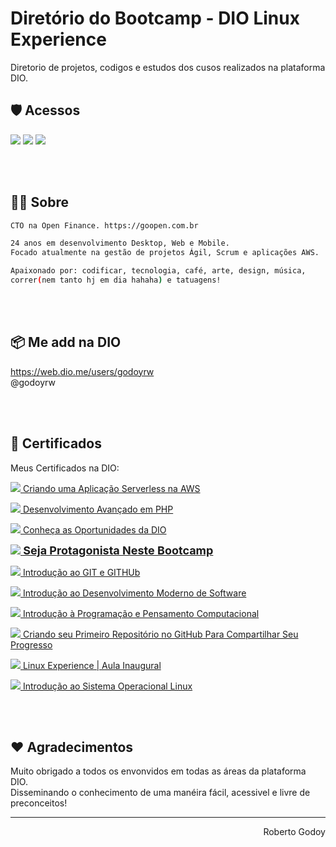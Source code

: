 # Diretório do Bootcamp - DIO Linux Experience
<p>Diretorio de projetos, codigos e estudos dos cusos realizados na plataforma DIO.</p>


## 🛡 Acessos
<a href="https://web.dio.me/home" target="_blank"><img src="https://img.shields.io/badge/acesse a dio-dio.me-blueviolet"></a>
<a href="https://www.linkedin.com/in/godoyrw/" target="_blank"><img src="https://img.shields.io/badge/meu linkedin-dio.me-blue"></a>
<a href="https://github.com/godoyrw" target="_blank"><img src="https://img.shields.io/badge/meu github-godoy-red"></a>

<br><br>
## 🧑‍💻 Sobre

```bash
CTO na Open Finance. https://goopen.com.br

24 anos em desenvolvimento Desktop, Web e Mobile.
Focado atualmente na gestão de projetos Ágil, Scrum e aplicações AWS.

Apaixonado por: codificar, tecnologia, café, arte, design, música, 
correr(nem tanto hj em dia hahaha) e tatuagens!
```

<br><br>
## 📦 Me add na DIO

<a href="https://web.dio.me/users/godoyrw" target="_blank">https://web.dio.me/users/godoyrw</a>
<br>
@godoyrw

<br><br>

## 🥇 Certificados

Meus Certificados na DIO:

<p>
    <a href="https://www.dio.me/certificate/B727925C/" title="Criando uma Aplicação Serverless na AWS" target="_blank">
        <img src="https://godahtech.com.br/web-defaults/seals/certificado_24.png"> Criando uma Aplicação Serverless na AWS
    </a>
</p>

<p>
    <a href="https://www.dio.me/certificate/77FC4B64/" title="Desenvolvimento Avançado em PHP" target="_blank">
        <img src="https://godahtech.com.br/web-defaults/seals/certificado_24.png"> Desenvolvimento Avançado em PHP
    </a>
</p>

<p>
    <a href="https://www.dio.me/certificate/DD0BF554/" title="Conheça as Oportunidades da DIO" target="_blank">
        <img src="https://godahtech.com.br/web-defaults/seals/certificado_24.png"> Conheça as Oportunidades da DIO
    </a>
</p>

<p>
    <a href="https://www.dio.me/certificate/45DEDEC9/" title="Seja Protagonista Neste Bootcamp" target="_blank" style="font-size: 18px; font-weight: bold;">
        <img src="https://godahtech.com.br/web-defaults/seals/certificado_24.png"> Seja Protagonista Neste Bootcamp
    </a>
</p>

<p>
    <a href="https://www.dio.me/certificate/856C1CF2/" title="Introdução ao GIT e GITHUb" target="_blank">
        <img src="https://godahtech.com.br/web-defaults/seals/certificado_24.png"> Introdução ao GIT e GITHUb
    </a>
</p>

<p>
    <a href="https://www.dio.me/certificate/198C58EA/" title="Introdução ao Desenvolvimento Moderno de Software" target="_blank">
        <img src="https://godahtech.com.br/web-defaults/seals/certificado_24.png"> Introdução ao Desenvolvimento Moderno de Software
    </a>
</p>

<p>
    <a href="https://www.dio.me/certificate/D037CD7A/" title="Introdução à Programação e Pensamento Computacional" target="_blank">
        <img src="https://godahtech.com.br/web-defaults/seals/certificado_24.png"> Introdução à Programação e Pensamento Computacional
    </a>
</p>

<p>
    <a href="https://www.dio.me/certificate/8ACCAD4E/" title="Criando seu Primeiro Repositório no GitHub Para Compartilhar Seu Progresso" target="_blank">
        <img src="https://godahtech.com.br/web-defaults/seals/certificado_24.png"> Criando seu Primeiro Repositório no GitHub Para Compartilhar Seu Progresso
    </a>
</p>

<p>
    <a href="https://www.dio.me/certificate/8F7F34AF/" title="Linux Experience | Aula Inaugural" target="_blank">
        <img src="https://godahtech.com.br/web-defaults/seals/certificado_24.png"> Linux Experience | Aula Inaugural
    </a>
</p>

<p>
    <a href="https://www.dio.me/certificate/79E435B2/" title="Introdução ao Sistema Operacional Linux" target="_blank">
        <img src="https://godahtech.com.br/web-defaults/seals/certificado_24.png"> Introdução ao Sistema Operacional Linux
    </a>
</p>
<br><br>

## ❤️ Agradecimentos 
Muito obrigado a todos os envonvidos em todas as áreas da plataforma DIO.<br />
Disseminando o conhecimento de uma manéira fácil, acessivel e livre de preconceitos!

<hr/>
<p align='right'>Roberto Godoy</p>
